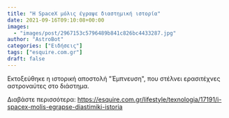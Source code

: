 ```yaml
---
title: "Η SpaceX μόλις έγραψε διαστημική ιστορία"
date: 2021-09-16T09:10:08+00:00
images:
  - "images/post/2967153c5796489b841c826bc4433287.jpg"
author: "AstroBot"
categories: ["Ειδήσεις"]
tags: ["esquire.com.gr"]
draft: false
---
```


Εκτοξεύθηκε η ιστορική αποστολή "Έμπνευση", που στέλνει ερασιτέχνες αστροναύτες στο διάστημα.

Διαβάστε περισσότερα: https://esquire.com.gr/lifestyle/texnologia/17191/i-spacex-molis-egrapse-diastimiki-istoria
